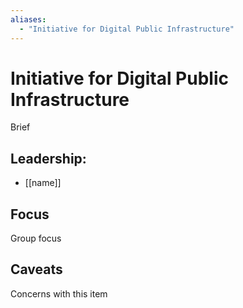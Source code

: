 ```yaml
---
aliases:
  - "Initiative for Digital Public Infrastructure"
---
```

# Initiative for Digital Public Infrastructure

Brief

## Leadership:

- [[name]]

## Focus

Group focus

## Caveats 

Concerns with this item